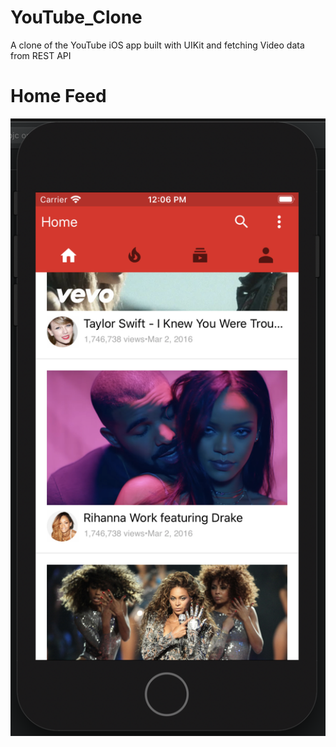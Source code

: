 # YouTube_Clone
A clone of the YouTube iOS app built with UIKit and fetching Video data from REST API
# Home Feed
![](images/HomeFeed.png)
